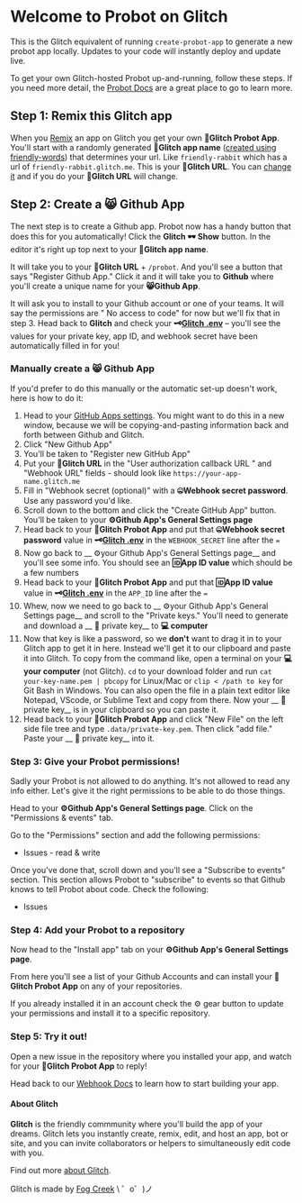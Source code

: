 Welcome to Probot on Glitch
=========================

This is the Glitch equivalent of running `create-probot-app` to generate a new probot app locally. Updates to your code will instantly deploy and update live.

To get your own Glitch-hosted Probot up-and-running, follow these steps. If you need more detail, the [Probot Docs](https://probot.github.io/docs/development/#configuring-a-github-app) are a great place to go to learn more.

## Step 1: Remix this Glitch app
When you [Remix](https://glitch.com/help/remix/) an app on Glitch you get your own __🤖Glitch Probot App__. You'll start with a randomly generated __🎏Glitch app name__ ([created using friendly-words](https://friendly-words.glitch.me/)) that determines your url. Like `friendly-rabbit` which has a url of `friendly-rabbit.glitch.me`. This is your __🐠Glitch URL__. You can [change it](https://glitch.com/help/how-do-i-change-my-projects-name-description-avatar/) and if you do your __🐠Glitch URL__ will change. 


## Step 2: Create a 😸 Github App
The next step is to create a Github app. Probot now has a handy button that does this for you automatically! Click the __Glitch 🕶 Show__ button. In the editor it's right up top next to your  __🎏Glitch app name__.

It will take you to your __🐠Glitch URL__ + `/probot`. And you'll see a button that says "Register Github App." Click it and it will take you to __Github__ where you'll create a unique name for your __😸Github App__.

It will ask you to install to your Github account or one of your teams. It will say the permissions are " No access to code" for now but we'll fix that in step 3. Head back to __Glitch__ and check your __🗝[Glitch .env](https://glitch.com/help/env/)__ – you'll see the values for your private key, app ID, and webhook secret have been automatically filled in for you!


### Manually create a 😸 Github App 
If you'd prefer to do this manually or the automatic set-up doesn't work, here is how to do it: 

1. Head to your [GitHub Apps settings](https://github.com/settings/apps). You might want to do this in a new window, because we will be copying-and-pasting information back and forth between Github and Glitch.
2. Click "New Github App"
3. You'll be taken to "Register new GitHub App"
4. Put your __🐠Glitch URL__ in the "User authorization callback URL
" and "Webhook URL" fields - should look like `https://your-app-name.glitch.me`
5. Fill in "Webhook secret (optional)" with a __🤐Webhook secret password__. Use any password you'd like. 
6. Scroll down to the bottom and click the "Create GitHub App" button. You'll be taken to your __⚙️Github App's General Settings page__
7. Head back to your __🤖Glitch Probot App__ and put that __🤐Webhook secret password__ value in __🗝[Glitch .env](https://glitch.com/help/env/)__ in the `WEBHOOK_SECRET` line after the `=`
8. Now go back to __ ⚙️your Github App's General Settings page__ and you'll see some info. You should see an __🆔App ID value__ which should be a few numbers
9. Head back to your __🤖Glitch Probot App__ and put that __🆔App ID value__ value in __🗝[Glitch .env](https://glitch.com/help/env/)__ in the `APP_ID` line after the `=`
10. Whew, now we need to go back to __ ⚙️your Github App's General Settings page__ and scroll to the "Private keys." You'll need to generate and download a __ 🔑 private key__ to __💻  computer__
11. Now that key is like a password, so we __don't__ want to drag it in to your Glitch app to get it in here. Instead we'll get it to our clipboard and paste it into Glitch. To copy from the command like, open a terminal on your __💻 your computer__ (not Glitch). `cd` to your download folder  and run `cat your-key-name.pem | pbcopy` for Linux/Mac or `clip < /path to key` for Git Bash in Windows. You can also open the file in a plain text editor like Notepad, VScode, or Sublime Text and copy from there. Now your __ 🔑 private key__ is in your clipboard so you can paste it.
12. Head back to your __🤖Glitch Probot App__ and click "New File" on the left side file tree and type `.data/private-key.pem`. Then click "add file." Paste your  __ 🔑 private key__ into it. 

### Step 3: Give your Probot permissions! 
Sadly your Probot is not allowed to do anything. It's not allowed to read any info either. Let's give it the right permissions to be able to do those things. 

Head to your __⚙️Github App's General Settings page__. Click on the "Permissions & events" tab. 

Go to the "Permissions" section and add the following permissions:
- Issues - read & write 


Once you've done that, scroll down and you'll see a "Subscribe to events" section. This section allows Probot to "subscribe" to events so that Github knows to tell Probot about code. Check the following:
- Issues

### Step 4: Add your Probot to a repository
Now head to the "Install app" tab on your  __⚙️Github App's General Settings page__. 

From here you'll see a list of your Github Accounts and can install your __🤖Glitch Probot App__ on any of your repositories. 

If you already installed it in an account check the ⚙️ gear button to update your permissions and install it to a specific repository. 

### Step 5: Try it out! 
Open a new issue in the repository where you installed your app, and watch for your __🤖Glitch Probot App__ to reply!

Head back to our [Webhook Docs](https://probot.github.io/docs/webhooks/) to learn how to start building your app.

      
#### About Glitch

**Glitch** is the friendly commmunity where you'll build the app of your dreams. Glitch lets you instantly create, remix, edit, and host an app, bot or site, and you can invite collaborators or helpers to simultaneously edit code with you.

Find out more [about Glitch](https://glitch.com/about).

Glitch is made by [Fog Creek](https://fogcreek.com/)
\ ゜o゜)ノ

